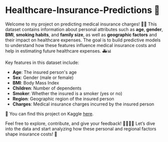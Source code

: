 # **Healthcare-Insurance-Predictions** 🌟

Welcome to my project on predicting medical insurance charges! 🏥💸 This dataset contains information about personal attributes such as **age**, **gender**, **BMI**, **smoking habits**, and **family size**, as well as **geographic factors** and their impact on healthcare expenses. The goal is to build predictive models to understand how these features influence medical insurance costs and help in estimating future healthcare expenses. 🚑📊

Key features in this dataset include:
- **Age**: The insured person's age
- **Sex**: Gender (male or female)
- **BMI**: Body Mass Index
- **Children**: Number of dependents
- **Smoker**: Whether the insured is a smoker (yes or no)
- **Region**: Geographic region of the insured person
- **Charges**: Medical insurance charges incurred by the insured person

🔗 You can find this project on Kaggle [here]([https://www.kaggle.com/your-kaggle-link](https://www.kaggle.com/code/pranal17/healthcare-insurance-eda/edit)).

Feel free to explore, contribute, and give your feedback! 👨‍💻👩‍💻 Let’s dive into the data and start analyzing how these personal and regional factors shape insurance costs! 🚀
